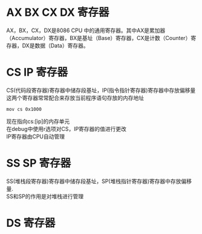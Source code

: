 # AX BX CX DX 寄存器  

AX，BX，CX，DX是8086 CPU 中的通用寄存器。其中AX是累加器（Accumulator）寄存器，BX是基址（Base）寄存器，CX是计数（Counter）寄存器，DX是数据（Data）寄存器。
# CS IP 寄存器
CS(代码段寄存器)寄存器中储存段基址，IP(指令指针寄存器)寄存器中存放偏移量  
这两个寄存器常常配合来存放当前程序语句存放的内存地址
```x86asm
mov cs 0x1000
```
现在指向cs:[ip]的内存单元  
在debug中使用r选项对CS，IP寄存器的值进行更改  
IP寄存器由CPU自动管理
# SS SP 寄存器
SS(堆栈段寄存器)寄存器中储存段基址，SP(堆栈指针寄存器)寄存器中存放偏移量.  
SS和SP的作用是对堆栈进行管理
# DS 寄存器  
    